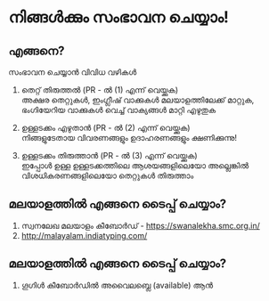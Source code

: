 # നിങ്ങൾക്കും സംഭാവന ചെയ്യാം!

## എങ്ങനെ?

സംഭാവന ചെയ്യാൻ വിവിധ വഴികൾ 

1. തെറ്റ് തിരുത്തൽ (PR - ൽ (1)  എന്ന് വെയ്ക്കുക)  
 അക്ഷര തെറ്റുകൾ, ഇംഗ്ലീഷ് വാക്കുകൾ മലയാളത്തിലേക്ക് മാറ്റുക, ഭംഗിയേറിയ വാക്കുകൾ വെച്ച് വാക്യങ്ങൾ മാറ്റി എഴുതുക 

2. ഉള്ളടക്കം എഴുതാൻ (PR - ൽ (2) എന്ന് വെയ്ക്കുക)  
 നിങ്ങളുടേതായ വിവരണങ്ങളും ഉദാഹരണങ്ങളും ക്ഷണിക്കുന്നു! 
 
 3. ഉള്ളടക്കം തിരുത്താൻ (PR - ൽ (3) എന്ന് വെയ്ക്കുക)    
 ഇപ്പോൾ ഉള്ള ഉള്ളടക്കത്തിലെ ആശയങ്ങളിലെയോ അല്ലെങ്കിൽ വിശധികരണങ്ങളിലെയോ തെറ്റുകൾ തിരുത്താം 
 
## മലയാളത്തിൽ എങ്ങനെ ടൈപ്പ് ചെയ്യാം?
 1. സ്വനലേഖ മലയാളം കീബോർഡ് - https://swanalekha.smc.org.in/  
 2. http://malayalam.indiatyping.com/
## മലയാളത്തിൽ എങ്ങനെ ടൈപ്പ് ചെയ്യാം?
1. ഗൂഗിൾ കീബോർഡിൽ അവൈലബ്ലെ (available) ആൻ
